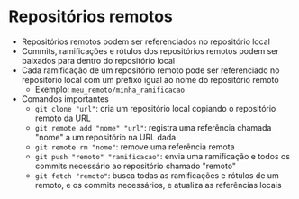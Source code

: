 Repositórios remotos
====================

- Repositórios remotos podem ser referenciados no repositório local
- Commits, ramificações e rótulos dos repositórios remotos podem ser baixados
  para dentro do repositório local
- Cada ramificação de um repositório remoto pode ser referenciado no repositório
  local com um prefixo igual ao nome do repositório remoto
    - Exemplo: `meu_remoto/minha_ramificacao`
- Comandos importantes
    - `git clone "url"`: cria um repositório local copiando o repositório remoto
      da URL
    - `git remote add "nome" "url"`: registra uma referência chamada "nome" a um
      repositório na URL dada
    - `git remote rm "nome"`: remove uma referência remota
    - `git push "remoto" "ramificacao"`: envia uma ramificação e todos os
      commits necessário ao repositório chamado "remoto"
    - `git fetch "remoto"`: busca todas as ramificações e rótulos de um remoto,
      e os commits necessários, e atualiza as referências locais

